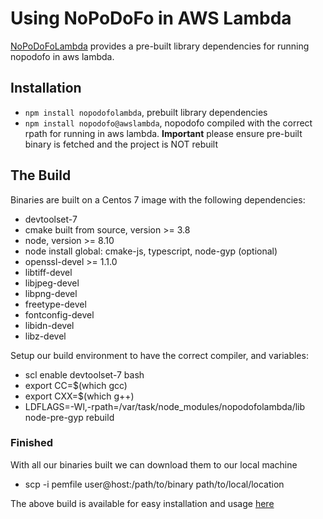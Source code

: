 # Using NoPoDoFo in AWS Lambda

[NoPoDoFoLambda](https://github.com/corymickelson/NoPoDoFoLambda) provides a pre-built library dependencies for running nopodofo in aws lambda.

## Installation
 - `npm install nopodofolambda`, prebuilt library dependencies
 - `npm install nopodofo@awslambda`, nopodofo compiled with the correct rpath for running in aws lambda. __Important__ please ensure pre-built binary is fetched and the project is NOT rebuilt 

## The Build
Binaries are built on a Centos 7 image with the following dependencies:
 - devtoolset-7
 - cmake built from source, version >= 3.8
 - node, version >= 8.10
 - node install global: cmake-js, typescript, node-gyp (optional)
 - openssl-devel >= 1.1.0
 - libtiff-devel
 - libjpeg-devel
 - libpng-devel
 - freetype-devel
 - fontconfig-devel
 - libidn-devel
 - libz-devel

Setup our build environment to have the correct compiler, and variables:
 - scl enable devtoolset-7 bash
 - export CC=$(which gcc)
 - export CXX=$(which g++)
 - LDFLAGS=-Wl,-rpath=/var/task/node_modules/nopodofolambda/lib node-pre-gyp rebuild

### Finished

With all our binaries built we can download them to our local machine
 - scp -i pemfile user@host:/path/to/binary path/to/local/location

The above build is available for easy installation and usage [here](https://github.com/corymickelson/NoPoDoFoLambda)
